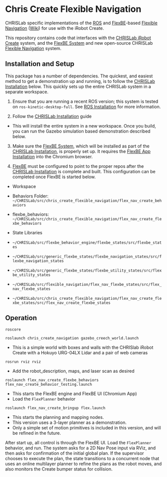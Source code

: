 Chris Create Flexible Navigation
================================

CHRISLab specific implementations of the [ROS] and [FlexBE]-based [Flexible Navigation] ([Wiki]) for use with the iRobot Create.

This repository contains code that interfaces with the [CHRISLab iRobot Create] system, and the [FlexBE System] and new open-source CHRISLab [Flexible Navigation] system.

Installation and Setup
----------------------

This package has a number of dependencies.  The quickest, and easiest method to get a demonstration up and running, is to follow the [CHRISLab Installation] below.  This quickly sets up the entire CHRISLab system in a separate workspace.

1) Ensure that you are running a recent ROS version; this system is tested on `ros-kinetic-desktop-full`.  See [ROS Installation] for more information.

2) Follow the [CHRISLab Installation] guide
* This will install the entire system in a new workspace. Once you build, you can run the Gazebo simulation based demonstration described below.

3) Make sure the [FlexBE System], which will be installed as part of the [CHRISLab Installation], is properly set up.  It requires the [FlexBE App Installation] into the Chromium browser.

4) [FlexBE] must be configured to point to the proper repos after the [CHRISLab Installation] is complete and built.
 This configuration can be completed once FlexBE is started below.

 * Workspace
  * Behaviors Folder: `~/CHRISLab/src/chris_create_flexible_navigation/flex_nav_create_behaviors`
  * flexbe_behaviors: `~/CHRISLab/src/chris_create_flexible_navigation/flex_nav_create_flexbe_behaviors`

 * State Libraries
  * `~/CHRISLab/src/flexbe_behavior_engine/flexbe_states/src/flexbe_states`
  * `~/CHRISLab/src/generic_flexbe_states/flexbe_navigation_states/src/flexbe_navigation_states`
  * `~/CHRISLab/src/generic_flexbe_states/flexbe_utility_states/src/flexbe_utility_states`
  * `~/CHRISLab/src/flexible_navigation/flex_nav_flexbe_states/src/flex_nav_flexbe_states`
  * `~/CHRISLab/src/chris_create_flexible_navigation/flex_nav_create_flexbe_states/src/flex_nav_create_flexbe_states`

Operation
---------

`roscore`

`roslaunch chris_create_navigation gazebo_creech_world.launch`
 * This is a simple world with boxes and walls with the CHRISlab iRobot Create with a Hokuyo URG-04LX Lidar and a pair of web cameras

`rosrun rviz rviz`
 * Add the robot_description, maps, and laser scan as desired

`roslaunch flex_nav_create_flexbe_behaviors flex_nav_create_behavior_testing.launch`
 * This starts the FlexBE engine and FlexBE UI (Chromium App)
 * Load the `FlexPlanner` behavior

`roslaunch flex_nav_create_bringup flex.launch`
 * This starts the planning and mapping nodes.
 * This version uses a 3-layer planner as a demonstration.
  * Only a simple set of motion primitives is included in this version, and will be refined in the future.

After start up, all control is through the FlexBE UI.  Load the `FlexPlanner` behavior, and run.  The system asks for a 2D Nav Pose input via RViz, and then asks for confirmation of the initial global plan.  If the supervisor chooses to execute the plan, the state transitions to a concurrent node that uses an online multilayer planner to refine the plans as the robot moves, and also monitors the Create bumper status for collision.

[ROS]: http://www.ros.org
[FlexBE]: https://flexbe.github.io
[Flexible Navigation]: https://github.com/CNURobotics/flexible_navigation
[Wiki]: http://wiki.ros.org/flexible_navigation
[CHRISLab iRobot Create]: https://github.com/CNURobotics/chris_ros_create
[FlexBE System]: https://github.com/team-vigir/flexbe_behavior_engine
[CHRISLab Installation]: https://github.com/CNURobotics/chris_install
[FlexBE App Installation]: http://philserver.bplaced.net/fbe/download.php
[ROS Installation]: http://wiki.ros.org/kinetic/Installation

